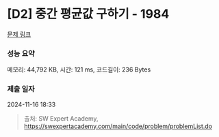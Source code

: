 # [D2] 중간 평균값 구하기 - 1984 

[문제 링크](https://swexpertacademy.com/main/code/problem/problemDetail.do?contestProbId=AV5Pw_-KAdcDFAUq) 

### 성능 요약

메모리: 44,792 KB, 시간: 121 ms, 코드길이: 236 Bytes

### 제출 일자

2024-11-16 18:33



> 출처: SW Expert Academy, https://swexpertacademy.com/main/code/problem/problemList.do